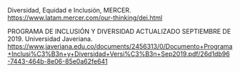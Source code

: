 Diversidad, Equidad e Inclusión, MERCER. 
https://www.latam.mercer.com/our-thinking/dei.html 

PROGRAMA DE INCLUSIÓN Y
DIVERSIDAD
ACTUALIZADO SEPTIEMBRE DE 2019. Universidad Javeriana.  
https://www.javeriana.edu.co/documents/2456313/0/Documento+Programa+Inclusi%C3%B3n+y+Diversidad+Versi%C3%B3n+Sep2019.pdf/26d1db96-7443-464b-8e06-85e0a62fe641
